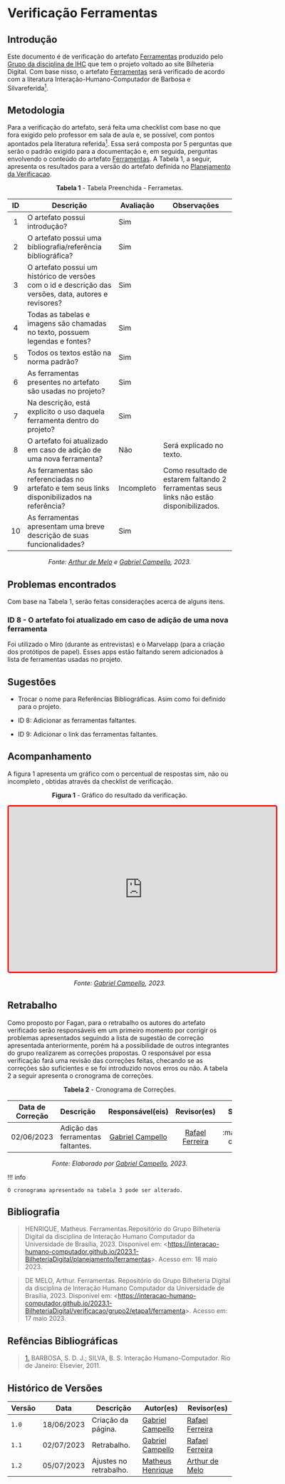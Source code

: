 # Verificação Ferramentas

## Introdução

Este documento é de verificação do artefato [Ferramentas](../../../../planejamento/ferramentas) produzido pelo [Grupo da disciplina de IHC](https://github.com/Interacao-Humano-Computador/2023.1-BilheteriaDigital) que tem o projeto voltado ao site Bilheteria Digital. Com base nisso, o artefato [Ferramentas](../../../../planejamento/ferramentas) será verificado de acordo com a literatura Interação-Humano-Computador de Barbosa e Silvareferida<a id=anchor_1 href="#REF1"><sup>1</sup></a>.

## Metodologia

Para a verificação do artefato, será feita uma checklist com base no que fora exigido pelo professor em sala de aula e, se possível, com pontos apontados pela literatura referida<a id=anchor_1 href="#REF1"><sup>1</sup></a>. Essa será composta por 5 perguntas que serão o padrão exigido para a documentação e, em seguida, perguntas envolvendo o conteúdo do artefato [Ferramentas](../../../../planejamento/ferramentas). A Tabela 1, a seguir, apresenta os resultados para a versão do artefato definida no [Planejamento da Verificacao](../etapa1/planejamento-verificacao-etapa1-grupo.md).

<center>

**Tabela 1** - Tabela Preenchida - Ferrametas.

| ID  | Descrição                                                                                              | Avaliação  | Observações                                                                             |
| :-: | ------------------------------------------------------------------------------------------------------ | ---------- | --------------------------------------------------------------------------------------- |
|  1  | O artefato possui introdução?                                                                          | Sim        |                                                                                         |
|  2  | O artefato possui uma bibliografia/referência bibliográfica?                                           | Sim        |                                                                                         |
|  3  | O artefato possui um histórico de versões com o id e descrição das versões, data, autores e revisores? | Sim        |                                                                                         |
|  4  | Todas as tabelas e imagens são chamadas no texto, possuem legendas e fontes?                           | Sim        |                                                                                         |
|  5  | Todos os textos estão na norma padrão?                                                                 | Sim        |                                                                                         |
|  6  | As ferramentas presentes no artefato são usadas no projeto?                                            | Sim        |                                                                                         |
|  7  | Na descrição, está explicito o uso daquela ferramenta dentro do projeto?                               | Sim        |                                                                                         |
|  8  | O artefato foi atualizado em caso de adição de uma nova ferramenta?                                    | Não        | Será explicado no texto.                                                                |
|  9  | As ferramentas são referenciadas no artefato e tem seus links disponibilizados na referência?          | Incompleto | Como resultado de estarem faltando 2 ferramentas seus links não estão disponibilizados. |
| 10  | As ferramentas apresentam uma breve descrição de suas funcionalidades?                                 | Sim        |                                                                                         |

_Fonte: [Arthur de Melo](https://github.com/arthurmlv) e [Gabriel Campello](https://github.com/G16C), 2023._

</center>

## Problemas encontrados

Com base na Tabela 1, serão feitas considerações acerca de alguns itens.

### ID 8 - O artefato foi atualizado em caso de adição de uma nova ferramenta

Foi utilizado o Miro (durante as entrevistas) e o Marvelapp (para a criação dos protótipos de papel). Esses apps estão faltando serem adicionados à lista de ferramentas usadas no projeto.

## Sugestões

- Trocar o nome para Referências Bibliográficas. Asim como foi definido para o projeto.

- ID 8: Adicionar as ferramentas faltantes.

- ID 9: Adicionar o link das ferramentas faltantes.

## Acompanhamento

A figura 1 apresenta um gráfico com o percentual de respostas sim, não ou incompleto , obtidas através da checklist de verificação.

<center>

**Figura 1** - Gráfico do resultado da verificação.

<iframe style="border-radius: 5px; border:3px solid red" width="600" height="371" seamless frameborder="0" scrolling="no" src="https://docs.google.com/spreadsheets/d/e/2PACX-1vQedWcQwaw1Jw3snA-jiI2GJLP_oGKFdiV0UKD65QpirDOUB-VAwidFU0jiGCZh9Y0qqa1xBJPMH6wm/pubchart?oid=1742840282&amp;format=interactive"></iframe>

_Fonte: [Gabriel Campello](https://github.com/G16C), 2023._

</center>

## Retrabalho

Como proposto por Fagan, para o retrabalho os autores do artefato verificado serão responsáveis em um primeiro momento por corrigir os problemas apresentados seguindo a lista de sugestão de correção apresentada anteriormente, porém há a possibilidade de outros integrantes do grupo realizarem as correções propostas. O responsável por essa verificação fará uma revisão das correções feitas, checando se as correções são suficientes e se foi introduzido novos erros ou não. A tabela 2 a seguir apresenta o cronograma de correções.

<center>

**Tabela 2** - Cronograma de Correções.

| Data de Correção | Descrição                         |              Responsável(eis)               |                   Revisor(es)                    |      Status      |
| ---------------- | :-------------------------------- | :-----------------------------------------: | :----------------------------------------------: | :--------------: |
| 02/06/2023       | Adição das ferramentas faltantes. | [Gabriel Campello](https://github.com/G16C) | [Rafael Ferreira](https://github.com/RafaelCLG0) | :material-check: |

_Fonte: Elaborado por [Gabriel Campello](https://github.com/G16C), 2023._

</center>

!!! info

    O cronograma apresentado na tabela 3 pode ser alterado.

## Bibliografia

> HENRIQUE, Matheus. Ferramentas.Repositório do Grupo Bilheteria Digital da disciplina de Interação Humano Computador da Universidade de Brasília, 2023. Disponível em: <<https://interacao-humano-computador.github.io/2023.1-BilheteriaDigital/planejamento/ferramentas>>. Acesso em: 18 maio 2023.

> DE MELO, Arthur. Ferramentas. Repositório do Grupo Bilheteria Digital da disciplina de Interação Humano Computador da Universidade de Brasília, 2023. Disponível em: <<https://interacao-humano-computador.github.io/2023.1-BilheteriaDigital/verificacao/grupo2/etapa1/ferramenta>>. Acesso em: 17 maio 2023.

## Refências Bibliográficas

> <a id="REF1" href="#anchor_1">1.</a> BARBOSA, S. D. J.; SILVA, B. S. Interação Humano-Computador. Rio de Janeiro: Elsevier, 2011.

## Histórico de Versões

| Versão | Data       | Descrição              | Autor(es)                                        | Revisor(es)                                      |
| ------ | ---------- | ---------------------- | ------------------------------------------------ | ------------------------------------------------ |
| `1.0`  | 18/06/2023 | Criação da página.     | [Gabriel Campello](https://github.com/G16C)      | [Rafael Ferreira](https://github.com/RafaelCLG0) |
| `1.1`  | 02/07/2023 | Retrabalho.            | [Gabriel Campello](https://github.com/G16C)      | [Rafael Ferreira](https://github.com/RafaelCLG0) |
| `1.2`  | 05/07/2023 | Ajustes no retrabalho. | [Matheus Henrique](https://github.com/mathonaut) | [Arthur de Melo](https://github.com/arthurmlv)   |
